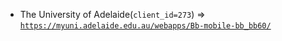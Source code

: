  - The University of Adelaide(`client_id=273`) => [`https://myuni.adelaide.edu.au/webapps/Bb-mobile-bb_bb60/`](https://myuni.adelaide.edu.au/webapps/Bb-mobile-bb_bb60/)

